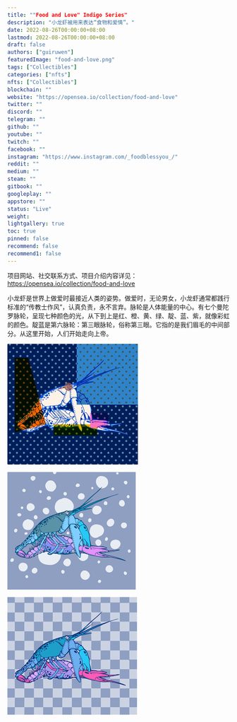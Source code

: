```yaml
---
title: ""Food and Love" Indigo Series"
description: "小龙虾被用来表达“食物和爱情”。"
date: 2022-08-26T00:00:00+08:00
lastmod: 2022-08-26T00:00:00+08:00
draft: false
authors: ["guiruwen"]
featuredImage: "food-and-love.png"
tags: ["Collectibles"]
categories: ["nfts"]
nfts: ["Collectibles"]
blockchain: ""
website: "https://opensea.io/collection/food-and-love"
twitter: ""
discord: ""
telegram: ""
github: ""
youtube: ""
twitch: ""
facebook: ""
instagram: "https://www.instagram.com/_foodblessyou_/"
reddit: ""
medium: ""
steam: ""
gitbook: ""
googleplay: ""
appstore: ""
status: "Live"
weight: 
lightgallery: true
toc: true
pinned: false
recommend: false
recommend1: false
---
```

项目网站、社交联系方式、项目介绍内容详见：https://opensea.io/collection/food-and-love



小龙虾是世界上做爱时最接近人类的姿势。做爱时，无论男女，小龙虾通常都践行标准的“传教士作风”，认真负责，永不言弃。脉轮是人体能量的中心。有七个曼陀罗脉轮，呈现七种颜色的光，从下到上是红、橙、黄、绿、靛、蓝、紫，就像彩虹的颜色。靛蓝是第六脉轮：第三眼脉轮，俗称第三眼。它指的是我们眉毛的中间部分。从这里开始，人们开始走向上帝。



![nft](01.png)



![nft](02.png)



![nft](03.png)